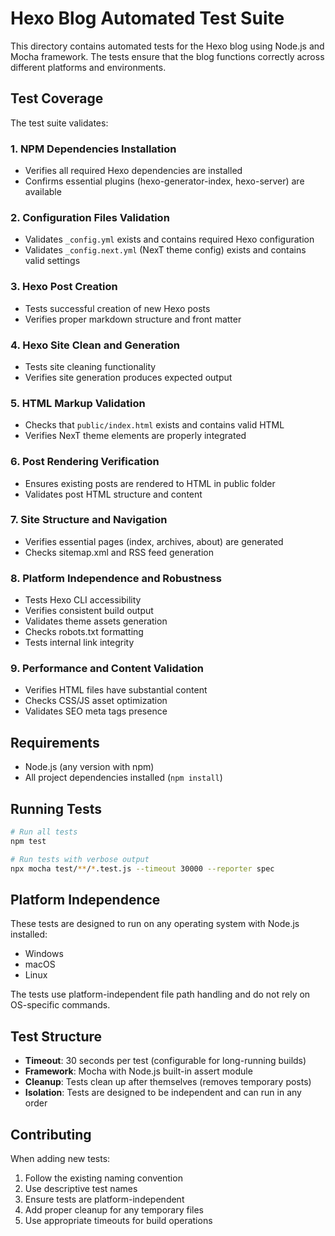 # Hexo Blog Automated Test Suite

This directory contains automated tests for the Hexo blog using Node.js and Mocha framework. The tests ensure that the blog functions correctly across different platforms and environments.

## Test Coverage

The test suite validates:

### 1. NPM Dependencies Installation

- Verifies all required Hexo dependencies are installed
- Confirms essential plugins (hexo-generator-index, hexo-server) are available

### 2. Configuration Files Validation

- Validates `_config.yml` exists and contains required Hexo configuration
- Validates `_config.next.yml` (NexT theme config) exists and contains valid settings

### 3. Hexo Post Creation

- Tests successful creation of new Hexo posts
- Verifies proper markdown structure and front matter

### 4. Hexo Site Clean and Generation

- Tests site cleaning functionality
- Verifies site generation produces expected output

### 5. HTML Markup Validation

- Checks that `public/index.html` exists and contains valid HTML
- Verifies NexT theme elements are properly integrated

### 6. Post Rendering Verification

- Ensures existing posts are rendered to HTML in public folder
- Validates post HTML structure and content

### 7. Site Structure and Navigation

- Verifies essential pages (index, archives, about) are generated
- Checks sitemap.xml and RSS feed generation

### 8. Platform Independence and Robustness

- Tests Hexo CLI accessibility
- Verifies consistent build output
- Validates theme assets generation
- Checks robots.txt formatting
- Tests internal link integrity

### 9. Performance and Content Validation

- Verifies HTML files have substantial content
- Checks CSS/JS asset optimization
- Validates SEO meta tags presence

## Requirements

- Node.js (any version with npm)
- All project dependencies installed (`npm install`)

## Running Tests

```bash
# Run all tests
npm test

# Run tests with verbose output
npx mocha test/**/*.test.js --timeout 30000 --reporter spec
```

## Platform Independence

These tests are designed to run on any operating system with Node.js installed:

- Windows
- macOS
- Linux

The tests use platform-independent file path handling and do not rely on OS-specific commands.

## Test Structure

- **Timeout**: 30 seconds per test (configurable for long-running builds)
- **Framework**: Mocha with Node.js built-in assert module
- **Cleanup**: Tests clean up after themselves (removes temporary posts)
- **Isolation**: Tests are designed to be independent and can run in any order

## Contributing

When adding new tests:

1. Follow the existing naming convention
2. Use descriptive test names
3. Ensure tests are platform-independent
4. Add proper cleanup for any temporary files
5. Use appropriate timeouts for build operations
